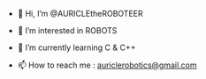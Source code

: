 
- 👋 Hi, I’m @AURICLEtheROBOTEER
- 👀 I’m interested in ROBOTS
- 🌱 I’m currently learning C & C++

- 📫 How to reach me : auriclerobotics@gmail.com




